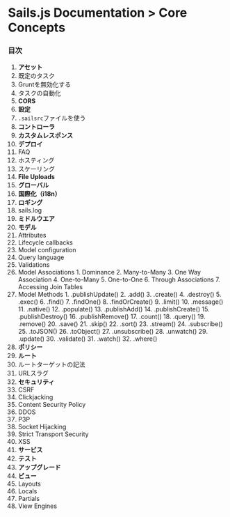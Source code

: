 # Sails.js Documentation > Core Concepts


### 目次

1. **アセット**
  1. 既定のタスク
  2. Gruntを無効化する
  3. タスクの自動化
2. **CORS**
3. **設定**
  1. `.sailsrc`ファイルを使う
4. **コントローラ**
5. **カスタムレスポンス**
6. **デプロイ**
  1. FAQ
  2. ホスティング
  3. スケーリング
7. **File Uploads**
8. **グローバル**
9. **国際化（i18n）**
10. **ロギング**
  1. sails.log
11. **ミドルウエア**
12. **モデル**
  1. Attributes
  2. Lifecycle callbacks
  3. Model configuration
  4. Query language
  5. Validations
  6. Model Associations
    1. Dominance
    2. Many-to-Many
    3. One Way Association
    4. One-to-Many
    5. One-to-One
    6. Through Associations
    7. Accessing Join Tables
  7. Model Methods
    1. .publishUpdate()
    2. .add()
    3. .create()
    4. .destroy()
    5. .exec()
    6. .find()
    7. .findOne()
    8. .findOrCreate()
    9. .limit()
    10. .message()
    11. .native()
    12. .populate()
    13. .publishAdd()
    14. .publishCreate()
    15. .publishDestroy()
    16. .publishRemove()
    17. .count()
    18. .query()
    19. .remove()
    20. .save()
    21. .skip()
    22. .sort()
    23. .stream()
    24. .subscribe()
    25. .toJSON()
    26. .toObject() 
    27. .unsubscribe()
    28. .unwatch()
    29. .update()
    30. .validate()
    31. .watch()
    32. .where()
13. **ポリシー**
14. **ルート**
  1. ルートターゲットの記法
  2. URLスラグ
15. **セキュリティ**
  1. CSRF
  2. Clickjacking
  3. Content Security Policy
  4. DDOS
  5. P3P
  6. Socket Hijacking
  7. Strict Transport Security
  8. XSS
16. **サービス**
17. **テスト**
18. **アップグレード**
19. **ビュー**
  1. Layouts
  2. Locals
  3. Partials
  4. View Engines


<docmeta name="uniqueID" value="home198259">
<docmeta name="displayName" value="--">
